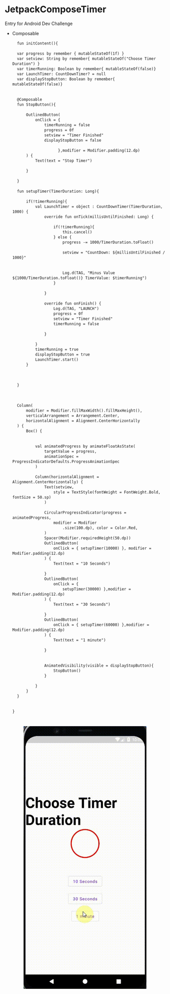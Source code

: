 # JetpackComposeTimer
Entry for Android Dev Challenge


- Composable 

        fun initContent(){

        var progress by remember { mutableStateOf(1f) }
        var setview: String by remember{ mutableStateOf("Choose Timer Duration") }
        var timerRunning: Boolean by remember{ mutableStateOf(false)}
        var LaunchTimer: CountDownTimer? = null
        var displayStopButton: Boolean by remember{ mutableStateOf(false)}


        @Composable
        fun StopButton(){

            OutlinedButton(
                onClick = {
                    timerRunning = false
                    progress = 0f
                    setview = "Timer Finished"
                    displayStopButton = false

                          },modifier = Modifier.padding(12.dp)
            ) {
                Text(text = "Stop Timer")

            }

        }

        fun setupTimer(TimerDuration: Long){

            if(!timerRunning){
                val LaunchTimer = object : CountDownTimer(TimerDuration, 1000) {
                    override fun onTick(millisUntilFinished: Long) {

                        if(!timerRunning){
                            this.cancel()
                        } else {
                            progress -= 1000/TimerDuration.toFloat()

                            setview = "CountDown: ${millisUntilFinished / 1000}"


                            Log.d(TAG, "Minus Value ${1000/TimerDuration.toFloat()} TimerValue: $timerRunning")
                        }

                    }

                    override fun onFinish() {
                        Log.d(TAG, "LAUNCH")
                        progress = 0f
                        setview = "Timer Finished"
                        timerRunning = false

                    }

                }
                timerRunning = true
                displayStopButton = true
                LaunchTimer.start()
            }



        }



        Column(
            modifier = Modifier.fillMaxWidth().fillMaxHeight(),
            verticalArrangement = Arrangement.Center,
            horizontalAlignment = Alignment.CenterHorizontally
        ) {
            Box() {


                val animatedProgress by animateFloatAsState(
                    targetValue = progress,
                    animationSpec = ProgressIndicatorDefaults.ProgressAnimationSpec
                )

                Column(horizontalAlignment = Alignment.CenterHorizontally) {
                    Text(setview,
                        style = TextStyle(fontWeight = FontWeight.Bold, fontSize = 50.sp)
                    )

                    CircularProgressIndicator(progress = animatedProgress,
                        modifier = Modifier
                            .size(100.dp), color = Color.Red,
                    )
                    Spacer(Modifier.requiredHeight(50.dp))
                    OutlinedButton(
                        onClick = { setupTimer(10000) }, modifier = Modifier.padding(12.dp)
                    ) {
                        Text(text = "10 Seconds")

                    }
                    OutlinedButton(
                        onClick = {
                            setupTimer(30000) },modifier = Modifier.padding(12.dp)
                    ) {
                        Text(text = "30 Seconds")

                    }
                    OutlinedButton(
                        onClick = { setupTimer(60000) },modifier = Modifier.padding(12.dp)
                    ) {
                        Text(text = "1 minute")

                    }


                    AnimatedVisibility(visible = displayStopButton){
                        StopButton()
                    }

                }
            }
        }


      }
<h1 align="center">
  <img src="https://github.com/danielmbutler/JetpackComposeTimer/blob/master/images/JetpackComposeTimer.gif"/>
</a>
</h1>
